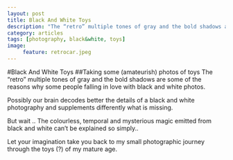 ```yaml
---
layout: post
title: Black And White Toys
description: "The “retro” multiple tones of gray and the bold shadows are some of the reasons why some people falling in love with black and white photos."
category: articles
tags: [photography, black&white, toys]
image:
     feature: retrocar.jpeg
---
```

#Black And White Toys
##Taking some (amateurish) photos of toys
The “retro” multiple tones of gray and the bold shadows are some of the reasons why some people falling in love with black and white photos.

Possibly our brain decodes better the details of a black and white photography and supplements differently what is missing. 

But wait .. The colourless, temporal and mysterious magic emitted from black and white can’t be explained so simply..

Let your imagination take you back to my small photographic journey through the toys (?) of my mature age.